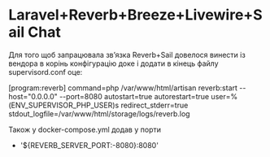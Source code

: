 # Laravel+Reverb+Breeze+Livewire+Sail Chat

Для того щоб запрацювала звʼязка Reverb+Sail довелося винести із вендора в корінь конфігурацію доке і додати в кінець файлу supervisord.conf оце:

[program:reverb]
command=php /var/www/html/artisan reverb:start --host="0.0.0.0" --port=8080
autostart=true
autorestart=true
user=%(ENV_SUPERVISOR_PHP_USER)s
redirect_stderr=true
stdout_logfile=/var/www/html/storage/logs/reverb.log

Також у docker-compose.yml додав у порти 

- '${REVERB_SERVER_PORT:-8080}:8080'

